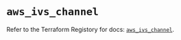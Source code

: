 # `aws_ivs_channel`

Refer to the Terraform Registory for docs: [`aws_ivs_channel`](https://registry.terraform.io/providers/hashicorp/aws/5.15.0/docs/resources/ivs_channel).
